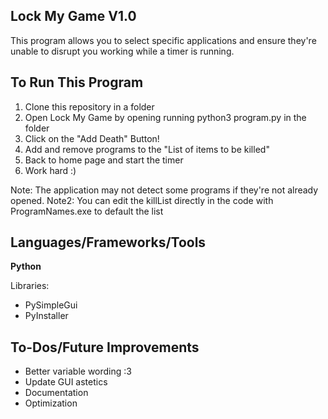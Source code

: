 Lock My Game V1.0 
---------------------------------------------------------------------------------------------------------
This program allows you to select specific applications and ensure they're unable to disrupt you working while a timer is running.

To Run This Program
--------------------------------------------------------------------------------------------------------
1. Clone this repository in a folder
2. Open Lock My Game by opening running python3 program.py in the folder
3. Click on the "Add Death" Button!
4. Add and remove programs to the "List of items to be killed" 
5. Back to home page and start the timer
6. Work hard :)

Note: The application may not detect some programs if they're not already opened.
Note2: You can edit the killList directly in the code with ProgramNames.exe to default the list 

Languages/Frameworks/Tools
-------------------------------------------------------------------------------------
**Python**

Libraries:
* PySimpleGui
* PyInstaller

To-Dos/Future Improvements
------------------------------------------------------------------------------------
* Better variable wording :3
* Update GUI astetics
* Documentation
* Optimization
